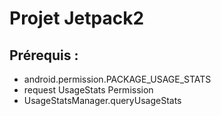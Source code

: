 # Projet Jetpack2

## Prérequis :
* android.permission.PACKAGE_USAGE_STATS
* request UsageStats Permission
* UsageStatsManager.queryUsageStats